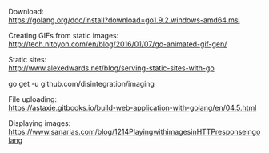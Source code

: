 Download:  
https://golang.org/doc/install?download=go1.9.2.windows-amd64.msi   

Creating GIFs from static images:  
http://tech.nitoyon.com/en/blog/2016/01/07/go-animated-gif-gen/


Static sites:  
http://www.alexedwards.net/blog/serving-static-sites-with-go  

go get -u github.com/disintegration/imaging  

File uploading:  
https://astaxie.gitbooks.io/build-web-application-with-golang/en/04.5.html  

Displaying images:  
https://www.sanarias.com/blog/1214PlayingwithimagesinHTTPresponseingolang  
